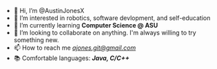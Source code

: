 - 👋 Hi, I’m @AustinJonesX
- 👀 I’m interested in robotics, software devlopment, and self-education
- 🌱 I’m currently learning **Computer Science @ ASU**
- 💞️ I’m looking to collaborate on anything. I'm always willing to try something new.
- 📫 How to reach me *ajones.git@gmail.com*
- 📚 Comfortable languages: ***Java, C/C++***

<!---
AustinJonesX/AustinJonesX is a ✨ special ✨ repository because its `README.md` (this file) appears on your GitHub profile.
You can click the Preview link to take a look at your changes.
--->
